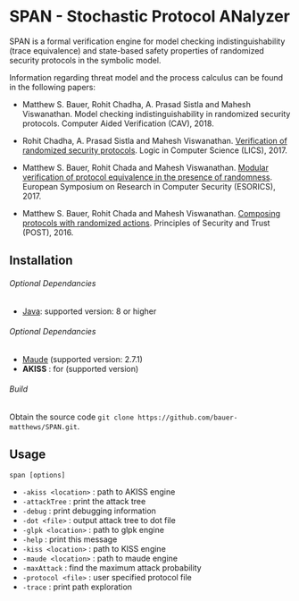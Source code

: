 # SPAN - Stochastic Protocol ANalyzer

SPAN is a formal verification engine for model checking indistinguishability (trace equivalence) and state-based safety properties of randomized security protocols in the symbolic model.  

Information regarding threat model and the process calculus can be found in the following papers: 

- Matthew S. Bauer, Rohit Chadha, A. Prasad Sistla and Mahesh Viswanathan. Model checking indistinguishability in randomized security protocols. Computer Aided Verification (CAV), 2018. 

- Rohit Chadha, A. Prasad Sistla and Mahesh Viswanathan. [Verification of randomized security protocols](http://ieeexplore.ieee.org/document/8005126/?reload=true). Logic in Computer Science (LICS), 2017. 

- Matthew S. Bauer, Rohit Chada and Mahesh Viswanathan. [Modular verification of protocol equivalence in the presence of randomness](https://link.springer.com/chapter/10.1007/978-3-319-66402-6_12). European Symposium on Research in Computer Security (ESORICS), 2017. 

- Matthew S. Bauer, Rohit Chada and Mahesh Viswanathan. [Composing protocols with randomized actions](https://link.springer.com/chapter/10.1007/978-3-662-49635-0_10). Principles of Security and Trust (POST), 2016. 

## Installation

###### Optional Dependancies

- [Java](https://java.com/en/download/): supported version: 8 or higher 

###### Optional Dependancies

- [Maude](http://maude.cs.illinois.edu/w/index.php?title=The_Maude_System) (supported version: 2.7.1)
- **AKISS** : for (supported version)

###### Build

Obtain the source code `git clone https://github.com/bauer-matthews/SPAN.git`. 


## Usage

`span [options]`

- `-akiss <location>` :  path to AKISS engine
- `-attackTree`       :  print the attack tree
- `-debug`            :  print debugging information
- `-dot <file>`       :  output attack tree to dot file
- `-glpk <location>`  :  path to glpk engine
- `-help`             :  print this message
- `-kiss <location>`  :  path to KISS engine
- `-maude <location>` :  path to maude engine
- `-maxAttack`        :  find the maximum attack probability
- `-protocol <file>`  :  user specified protocol file
- `-trace`            :  print path exploration


